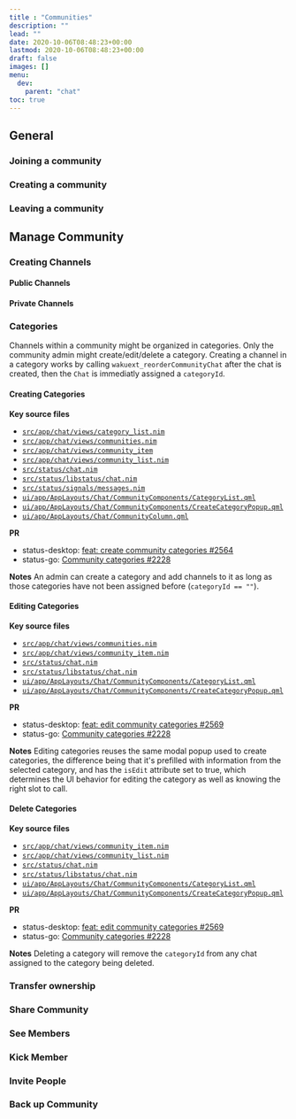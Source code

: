 ```yaml
---
title : "Communities"
description: ""
lead: ""
date: 2020-10-06T08:48:23+00:00
lastmod: 2020-10-06T08:48:23+00:00
draft: false
images: []
menu:
  dev:
    parent: "chat"
toc: true
---
```


## General
### Joining a community
### Creating a community
### Leaving a community
## Manage Community
### Creating Channels
#### Public Channels
#### Private Channels
### Categories
Channels within a community might be organized in categories. Only the community admin might create/edit/delete a category. Creating a channel in a category works by calling `wakuext_reorderCommunityChat` after the chat is created, then the `Chat` is immediatly assigned a `categoryId`.
#### Creating Categories

**Key source files**
- [`src/app/chat/views/category_list.nim`](https://github.com/status-im/status-desktop/blob/3f56db35bac7cc3b0f3769ef1afbd5060b10d03f/src/app/chat/views/category_list.nim#L58-L62)
- [`src/app/chat/views/communities.nim`](https://github.com/status-im/status-desktop/blob/3f56db35bac7cc3b0f3769ef1afbd5060b10d03f/src/app/chat/views/communities.nim#L247-L256)
- [`src/app/chat/views/community_item`](https://github.com/status-im/status-desktop/blob/489e5f42b6de5dca706eb690bd65d5c19ee1dfd8/src/app/chat/views/community_item.nim#L156-L159)
- [`src/app/chat/views/community_list.nim`](https://github.com/status-im/status-desktop/blob/489e5f42b6de5dca706eb690bd65d5c19ee1dfd8/src/app/chat/views/community_list.nim#L132-L134)
- [`src/status/chat.nim`](https://github.com/status-im/status-desktop/blob/489e5f42b6de5dca706eb690bd65d5c19ee1dfd8/src/status/chat.nim#L472-L473)
- [`src/status/libstatus/chat.nim`](https://github.com/status-im/status-desktop/blob/489e5f42b6de5dca706eb690bd65d5c19ee1dfd8/src/status/libstatus/chat.nim#L317-L331)
- [`src/status/signals/messages.nim`](https://github.com/status-im/status-desktop/blob/489e5f42b6de5dca706eb690bd65d5c19ee1dfd8/src/status/signals/messages.nim#L200-L215)
- [`ui/app/AppLayouts/Chat/CommunityComponents/CategoryList.qml`](https://github.com/status-im/status-desktop/blob/3f56db35bac7cc3b0f3769ef1afbd5060b10d03f/ui/app/AppLayouts/Chat/CommunityComponents/CategoryList.qml)
- [`ui/app/AppLayouts/Chat/CommunityComponents/CreateCategoryPopup.qml`](https://github.com/status-im/status-desktop/blob/e5b42b3fb568b955fb05fbf34673aec0eb5adda8/ui/app/AppLayouts/Chat/CommunityComponents/CreateCategoryPopup.qml)
- [`ui/app/AppLayouts/Chat/CommunityColumn.qml`](https://github.com/status-im/status-desktop/blob/489e5f42b6de5dca706eb690bd65d5c19ee1dfd8/ui/app/AppLayouts/Chat/CommunityColumn.qml)

**PR**
- status-desktop: [feat: create community categories #2564](https://github.com/status-im/status-desktop/pull/2564)
- status-go: [Community categories #2228](https://github.com/status-im/status-go/pull/2228)

**Notes**
An admin can create a category and add channels to it as long as those categories have not been assigned before (`categoryId == ""`). 

#### Editing Categories

**Key source files**
- [`src/app/chat/views/communities.nim`](https://github.com/status-im/status-desktop/blob/aea1321b0e9684e67ed4552182544e80c5e70709/src/app/chat/views/communities.nim#L259-L266)
- [`src/app/chat/views/community_item.nim`](https://github.com/status-im/status-desktop/blob/aea1321b0e9684e67ed4552182544e80c5e70709/src/app/chat/views/community_item.nim#L182-L187)
- [`src/status/chat.nim`](https://github.com/status-im/status-desktop/blob/aea1321b0e9684e67ed4552182544e80c5e70709/src/status/chat.nim#L475-L476)
- [`src/status/libstatus/chat.nim`](https://github.com/status-im/status-desktop/blob/aea1321b0e9684e67ed4552182544e80c5e70709/src/status/libstatus/chat.nim#L334-L343)
- [`ui/app/AppLayouts/Chat/CommunityComponents/CategoryList.qml`](https://github.com/status-im/status-desktop/blob/3f56db35bac7cc3b0f3769ef1afbd5060b10d03f/ui/app/AppLayouts/Chat/CommunityComponents/CategoryList.qml)
- [`ui/app/AppLayouts/Chat/CommunityComponents/CreateCategoryPopup.qml`](https://github.com/status-im/status-desktop/blob/e5b42b3fb568b955fb05fbf34673aec0eb5adda8/ui/app/AppLayouts/Chat/CommunityComponents/CreateCategoryPopup.qml)

**PR**
- status-desktop: [feat: edit community categories #2569](https://github.com/status-im/status-desktop/pull/2569)
- status-go: [Community categories #2228](https://github.com/status-im/status-go/pull/2228)

**Notes**
Editing categories reuses the same modal popup used to create categories, the difference being that it's prefilled with information from the selected category, and has the `isEdit` attribute set to true, which determines the UI behavior for editing the category as well as knowing the right slot to call.

#### Delete Categories

**Key source files**
- [`src/app/chat/views/community_item.nim`](https://github.com/status-im/status-desktop/blob/489e5f42b6de5dca706eb690bd65d5c19ee1dfd8/src/app/chat/views/community_item.nim#L161-L166)
- [`src/app/chat/views/community_list.nim`](https://github.com/status-im/status-desktop/blob/489e5f42b6de5dca706eb690bd65d5c19ee1dfd8/src/app/chat/views/community_list.nim#L148-L154)
- [`src/status/chat.nim`](https://github.com/status-im/status-desktop/blob/489e5f42b6de5dca706eb690bd65d5c19ee1dfd8/src/status/chat.nim#L475-L476)
- [`src/status/libstatus/chat.nim`](https://github.com/status-im/status-desktop/blob/489e5f42b6de5dca706eb690bd65d5c19ee1dfd8/src/status/libstatus/chat.nim#L344-L351)
- [`ui/app/AppLayouts/Chat/CommunityComponents/CategoryList.qml`](https://github.com/status-im/status-desktop/blob/3f56db35bac7cc3b0f3769ef1afbd5060b10d03f/ui/app/AppLayouts/Chat/CommunityComponents/CategoryList.qml)
- [`ui/app/AppLayouts/Chat/CommunityComponents/CreateCategoryPopup.qml`](https://github.com/status-im/status-desktop/blob/e5b42b3fb568b955fb05fbf34673aec0eb5adda8/ui/app/AppLayouts/Chat/CommunityComponents/CreateCategoryPopup.qml)

**PR**
- status-desktop: [feat: edit community categories #2569](https://github.com/status-im/status-desktop/pull/2569)
- status-go: [Community categories #2228](https://github.com/status-im/status-go/pull/2228)

**Notes**
Deleting a category will remove the `categoryId` from any chat assigned to the category being deleted. 


### Transfer ownership
### Share Community
### See Members
### Kick Member
### Invite People
### Back up Community
